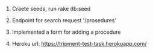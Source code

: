 1. Craete seeds, run rake db:seed

2. Endpoint for search request '/prosedures'

3. Implemented a form for adding a procedure 

4. Heroku url: https://tripment-test-task.herokuapp.com/ 
